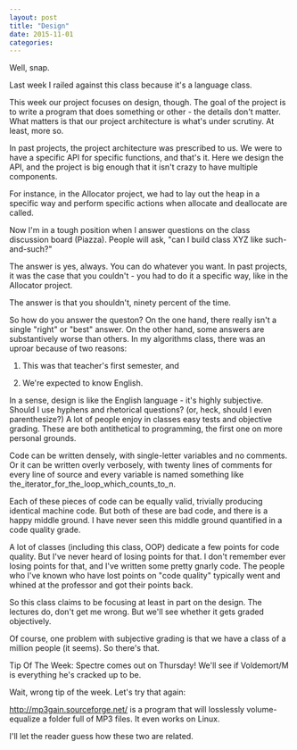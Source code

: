 ```yaml
---
layout: post
title: "Design"
date: 2015-11-01
categories:
---
```

Well, snap.

Last week I railed against this class because it's a language class.

This week our project focuses on design, though. The goal of the project is to write a program that does something or other - the details don't matter. What matters is that our project architecture is what's under scrutiny. At least, more so.

In past projects, the project architecture was prescribed to us. We were to have a specific API for specific functions, and that's it. Here we design the API, and the project is big enough that it isn't crazy to have multiple components.

For instance, in the Allocator project, we had to lay out the heap in a specific way and perform specific actions when allocate and deallocate are called.

Now I'm in a tough position when I answer questions on the class discussion board (Piazza). People will ask, "can I build class XYZ like such-and-such?"

The answer is yes, always. You can do whatever you want. In past projects, it was the case that you couldn't - you had to do it a specific way, like in the Allocator project.

The answer is that you shouldn't, ninety percent of the time.

So how do you answer the queston? On the one hand, there really isn't a single "right" or "best" answer. On the other hand, some answers are substantively worse than others. In my algorithms class, there was an uproar because of two reasons:

1. This was that teacher's first semester, and

2. We're expected to know English.

In a sense, design is like the English language - it's highly subjective. Should I use hyphens and rhetorical questions? (or, heck, should I even parenthesize?) A lot of people enjoy in classes easy tests and objective grading. These are both antithetical to programming, the first one on more personal grounds.

Code can be written densely, with single-letter variables and no comments. Or it can be written overly verbosely, with twenty lines of comments for every line of source and every variable is named something like the_iterator_for_the_loop_which_counts_to_n.

Each of these pieces of code can be equally valid, trivially producing identical machine code. But both of these are bad code, and there is a happy middle ground. I have never seen this middle ground quantified in a code quality grade.

A lot of classes (including this class, OOP) dedicate a few points for code quality. But I've never heard of losing points for that. I don't remember ever losing points for that, and I've written some pretty gnarly code. The people who I've known who have lost points on "code quality" typically went and whined at the professor and got their points back.

So this class claims to be focusing at least in part on the design. The lectures do, don't get me wrong. But we'll see whether it gets graded objectively.

Of course, one problem with subjective grading is that we have a class of a million people (it seems). So there's that.

Tip Of The Week: Spectre comes out on Thursday! We'll see if Voldemort/M is everything he's cracked up to be.

Wait, wrong tip of the week. Let's try that again:

http://mp3gain.sourceforge.net/ is a program that will losslessly volume-equalize a folder full of MP3 files. It even works on Linux.

I'll let the reader guess how these two are related.
